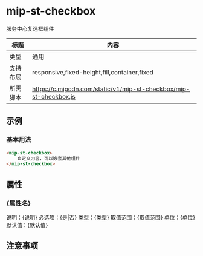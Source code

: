 # mip-st-checkbox

服务中心复选框组件

标题|内容
----|----
类型|通用
支持布局|responsive,fixed-height,fill,container,fixed
所需脚本|https://c.mipcdn.com/static/v1/mip-st-checkbox/mip-st-checkbox.js

## 示例

### 基本用法
```html
<mip-st-checkbox>
    自定义内容，可以嵌套其他组件
</mip-st-checkbox>
```

## 属性

### {属性名}

说明：{说明}
必选项：{是|否}
类型：{类型}
取值范围：{取值范围}
单位：{单位}
默认值：{默认值}

## 注意事项

